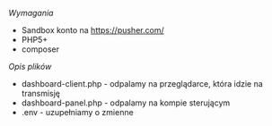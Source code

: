 *Wymagania*
- Sandbox konto na https://pusher.com/
- PHP5+
- composer

*Opis plików*
- dashboard-client.php - odpalamy na przeglądarce, która idzie na transmisję
- dashboard-panel.php - odpalamy na kompie sterującym
- .env - uzupełniamy o zmienne